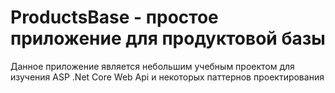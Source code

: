 # ProductsBase - простое приложение для продуктовой базы

Данное приложение является небольшим учебным проектом для изучения ASP .Net Core Web Api и некоторых паттернов проектирования
